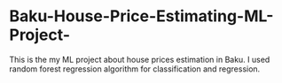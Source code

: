 # Baku-House-Price-Estimating-ML-Project-
This is the my ML project about house prices estimation in Baku. I used random forest regression algorithm for classification and regression. 
